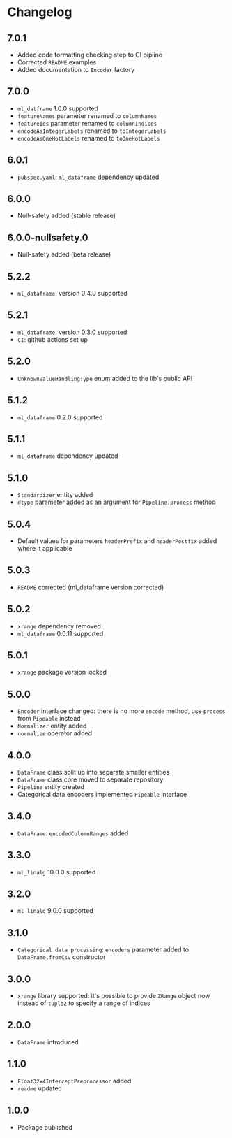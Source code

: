 # Changelog

## 7.0.1
- Added code formatting checking step to CI pipline
- Corrected `README` examples
- Added documentation to `Encoder` factory

## 7.0.0
- `ml_datframe` 1.0.0 supported
- `featureNames` parameter renamed to `columnNames`
- `featureIds` parameter renamed to `columnIndices`
- `encodeAsIntegerLabels` renamed to `toIntegerLabels`
- `encodeAsOneHotLabels` renamed to `toOneHotLabels`

## 6.0.1
- `pubspec.yaml`: `ml_dataframe` dependency updated

## 6.0.0
- Null-safety added (stable release)

## 6.0.0-nullsafety.0
- Null-safety added (beta release)

## 5.2.2
- `ml_dataframe`: version 0.4.0 supported

## 5.2.1
- `ml_dataframe`: version 0.3.0 supported
- `CI`: github actions set up

## 5.2.0
- `UnknownValueHandlingType` enum added to the lib's public API

## 5.1.2
- `ml_dataframe` 0.2.0 supported

## 5.1.1
- `ml_dataframe` dependency updated

## 5.1.0
- `Standardizer` entity added
- `dtype` parameter added as an argument for `Pipeline.process` method

## 5.0.4
- Default values for parameters `headerPrefix` and `headerPostfix` added where it applicable

## 5.0.3
- `README` corrected (ml_dataframe version corrected)

## 5.0.2
- `xrange` dependency removed
- `ml_dataframe` 0.0.11 supported

## 5.0.1
- `xrange` package version locked

## 5.0.0
- `Encoder` interface changed: there is no more `encode` method, use `process` from `Pipeable` instead
- `Normalizer` entity added
- `normalize` operator added

## 4.0.0
- `DataFrame` class split up into separate smaller entities
- `DataFrame` class core moved to separate repository
- `Pipeline` entity created
- Categorical data encoders implemented `Pipeable` interface

## 3.4.0
- `DataFrame`: `encodedColumnRanges` added

## 3.3.0
- `ml_linalg` 10.0.0 supported

## 3.2.0
- `ml_linalg` 9.0.0 supported

## 3.1.0
- `Categorical data processing`: `encoders` parameter added to `DataFrame.fromCsv` constructor

## 3.0.0
- `xrange` library supported: it's possible to provide `ZRange` object now instead of `tuple2` to specify a range of 
indices 

## 2.0.0
- `DataFrame` introduced

## 1.1.0
- `Float32x4InterceptPreprocessor` added
- `readme` updated

## 1.0.0
- Package published
